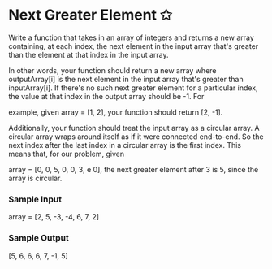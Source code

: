 # Next Greater Element ✩

Write a function that takes in an array of integers and returns a new array containing, at each index, the next element in the input array that's greater than the element at that index in the input array.

In other words, your function should return a new array where outputArray[i] is the next element in the input array that's greater than inputArray[i]. If there's no such next greater element for a particular index, the value at that index in the output array should be -1. For

example, given array = [1, 2], your function should return [2, -1].

Additionally, your function should treat the input array as a circular array. A circular array wraps around itself as if it were connected end-to-end. So the next index after the last index in a circular array is the first index. This means that, for our problem, given

array = [0, 0, 5, 0, 0, 3, e 0], the next greater element after 3 is 5, since the array is circular.


### Sample Input

array = [2, 5, -3, -4, 6, 7, 2]

### Sample Output

[5, 6, 6, 6, 7, -1, 5]
